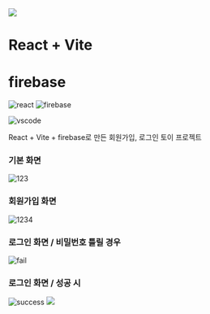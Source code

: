 

<img src="https://capsule-render.vercel.app/api?type=waving&color=BDBDC8&height=150&section=header" />

# React + Vite
# firebase
![react](https://img.shields.io/badge/React-20232A?style=for-the-badge&logo=react&logoColor=61DAFB)
![firebase](https://img.shields.io/badge/Firebase-039BE5?style=for-the-badge&logo=Firebase&logoColor=white)

![vscode](https://img.shields.io/badge/Made%20for-VSCode-1f425f.svg)


React + Vite + firebase로 만든 회원가입, 로그인 토이 프로젝트

### 기본 화면
![123](https://github.com/user-attachments/assets/8a6fb16f-218d-4a8a-b113-21b0baca0b2b)

### 회원가입 화면
![1234](https://github.com/user-attachments/assets/befb1c99-61a6-4b6b-968b-24aa1f46e069)

### 로그인 화면 / 비밀번호 틀릴 경우
![fail](https://github.com/user-attachments/assets/e5cc21b7-bbd3-4c9b-921a-42a51f3a16d5)

### 로그인 화면 / 성공 시
![success](https://github.com/user-attachments/assets/bc9cdf84-1ecf-40d5-9f0d-dc2bc6e46b7c)
<img src="https://capsule-render.vercel.app/api?type=waving&color=BDBDC8&height=150&section=footer" />

